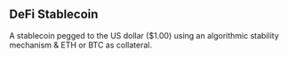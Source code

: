 ## DeFi Stablecoin

A stablecoin pegged to the US dollar ($1.00) using an algorithmic stability mechanism & ETH or BTC as collateral.
